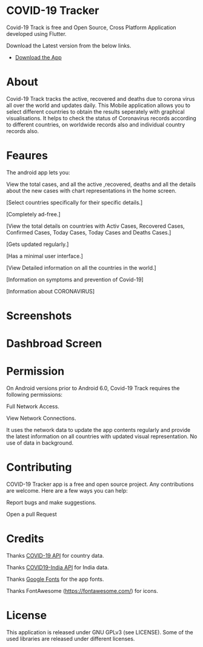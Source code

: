 # COVID-19 Tracker

Covid-19 Track is free and Open Source, Cross Platform Application developed using Flutter.

Download the Latest version from the below links.
- [Download the App](https://drive.google.com/file/d/1YogIgqNInvLBFgtm2Qy8BaKbBy6Y73cg/view?usp=drivesdk)

# About

Covid-19 Track tracks the active, recovered and deaths due to corona virus all over the world and updates daily.
This Mobile application allows you to select different countries to obtain the results seperately with graphical visualisations.
It helps to check the status of Coronavirus records according to different countries, on worldwide records also and individual country records also.

# Feaures

The android app lets you:


View the total cases, and all the active ,recovered, deaths and all the details about the new cases with chart representations in the home screen.


[Select countries specifically for their specific details.]


[Completely ad-free.]


[View the total details on countries with Activ Cases, Recovered Cases, Confirmed Cases, Today Cases, Today Cases and Deaths Cases.]


[Gets updated regularly.]


[Has a minimal user interface.]


[View Detailed information on all the countries in the world.]


[Information on symptoms and prevention of Covid-19]


[Information about CORONAVIRUS]

# Screenshots

# Dashbroad Screen
 
 

# Permission


On Android versions prior to Android 6.0, Covid-19 Track requires the following permissions:


Full Network Access.


View Network Connections.


It uses the network data to update the app contents regularly and provide the latest information on all countries with updated visual representation. No use of data in background.

# Contributing

COVID-19 Tracker app is a free and open source project. Any contributions are welcome. Here are a few ways you can help:

Report bugs and make suggestions.


Open a pull Request


# Credits


  Thanks [COVID-19 API](https://covidtracking.com/api) for country data.


Thanks [COVID19-India API](https://api.covid19india.org/) for India data.


Thanks [Google Fonts](https://fonts.google.com/) for the app fonts.


Thanks FontAwesome (https://fontawesome.com/) for icons.



# License


This application is released under GNU GPLv3 (see LICENSE). Some of the used libraries are released under different licenses.
